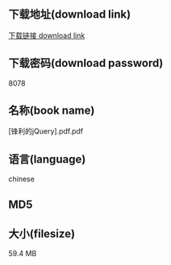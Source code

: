 ## 下载地址(download link)
[下载链接 download link](https://voluble-croquembouche-d321dc.netlify.app/?s=%5B%E9%94%8B%E5%88%A9%E7%9A%84jQuery%5D.pdf)

## 下载密码(download password)
8078

## 名称(book name)
[锋利的jQuery].pdf.pdf

## 语言(language)
chinese

## MD5


## 大小(filesize)
59.4 MB

